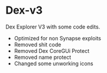 # Dex-v3
Dex Explorer V3 with some code edits.

- Optimized for non Synapse exploits
- Removed shit code
- Removed Dex CoreGUi Protect
- Removed name protect
- Changed some unworking icons

